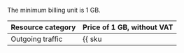 The minimum billing unit is 1 GB.

| Resource category | Price of 1 GB, without VAT |
|-------------------|---------------------------|
| Outgoing traffic | {{ sku|USD|cdn.api.network.inet.egress|string }} |

